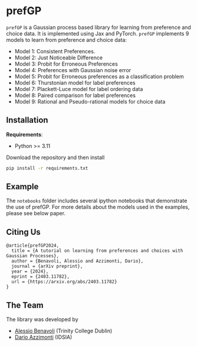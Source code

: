 # prefGP

`prefGP` is a Gaussian process based library for learning from preference and choice data. It is implemented using Jax and PyTorch. 
`prefGP` implements 9 models to learn from preference and choice data:

* Model 1: Consistent Preferences.
* Model 2: Just Noticeable Difference 
* Model 3: Probit for Erroneous Preferences
* Model 4: Preferences with Gaussian noise error
* Model 5: Probit  for Erroneous preferences as a classification problem
* Model 6: Thurstonian model for label preferences
* Model 7: Plackett-Luce model for label ordering data
* Model 8: Paired comparison for label preferences
* Model 9: Rational and Pseudo-rational models for choice data

## Installation

**Requirements**:

* Python >= 3.11

Download the repository  and then install

```bash
pip install -r requirements.txt
```
## Example
The `notebooks` folder includes several ipython notebooks that demonstrate the use of prefGP. For more details about the models used in the examples, please see below paper.

## Citing Us
```
@article{prefGP2024,
  title = {A tutorial on learning from preferences and choices with Gaussian Processes},
  author = {Benavoli, Alessio and Azzimonti, Dario},
  journal = {arXiv preprint},
  year = {2024},
  eprint = {2403.11782},
  url = {https://arxiv.org/abs/2403.11782}
}
```
## The Team
The library was developed by
- [Alessio Benavoli](https://alessiobenavoli.com/) (Trinity College Dublin)
- [Dario Azzimonti](https://sites.google.com/view/darioazzimonti/home) (IDSIA)
